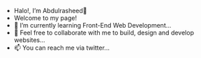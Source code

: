 - Halo!, I’m Abdulrasheed👋 
- Welcome to my page!
- 🌱 I’m currently learning Front-End Web Development...
- 💞️ Feel free to collaborate with me to build, design and develop websites...
- 📫 You can reach me via twitter...

<!---
momohrasheed06/momohrasheed06 is a ✨ special ✨ repository because its `README.md` (this file) appears on your GitHub profile.
You can click the Preview link to take a look at your changes.
--->
